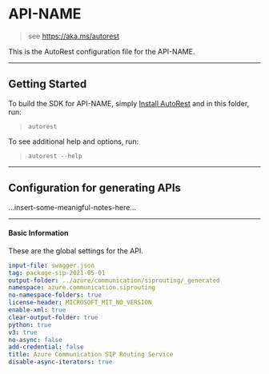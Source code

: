 # API-NAME
> see https://aka.ms/autorest

This is the AutoRest configuration file for the API-NAME.

---
## Getting Started
To build the SDK for API-NAME, simply [Install AutoRest](https://aka.ms/autorest/install) and in this folder, run:

> `autorest`

To see additional help and options, run:

> `autorest --help`
---

## Configuration for generating APIs

...insert-some-meanigful-notes-here...

---
#### Basic Information
These are the global settings for the API.

``` yaml
input-file: swagger.json
tag: package-sip-2021-05-01
output-folder: ../azure/communication/siprouting/_generated
namespace: azure.communication.siprouting
no-namespace-folders: true
license-header: MICROSOFT_MIT_NO_VERSION
enable-xml: true
clear-output-folder: true
python: true
v3: true
no-async: false
add-credential: false
title: Azure Communication SIP Routing Service
disable-async-iterators: true
```